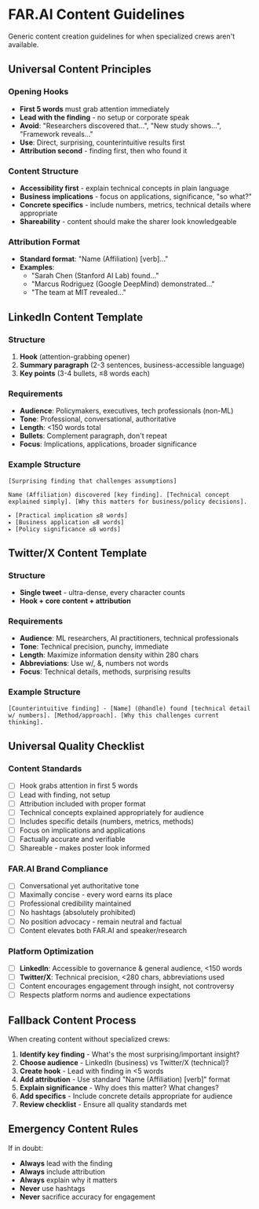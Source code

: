 # FAR.AI Content Guidelines

Generic content creation guidelines for when specialized crews aren't available.

## Universal Content Principles

### Opening Hooks
- **First 5 words** must grab attention immediately
- **Lead with the finding** - no setup or corporate speak
- **Avoid**: "Researchers discovered that...", "New study shows...", "Framework reveals..."
- **Use**: Direct, surprising, counterintuitive results first
- **Attribution second** - finding first, then who found it

### Content Structure
- **Accessibility first** - explain technical concepts in plain language
- **Business implications** - focus on applications, significance, "so what?"
- **Concrete specifics** - include numbers, metrics, technical details where appropriate
- **Shareability** - content should make the sharer look knowledgeable

### Attribution Format
- **Standard format**: "Name (Affiliation) [verb]..."
- **Examples**: 
  - "Sarah Chen (Stanford AI Lab) found..."
  - "Marcus Rodriguez (Google DeepMind) demonstrated..."
  - "The team at MIT revealed..."

## LinkedIn Content Template

### Structure
1. **Hook** (attention-grabbing opener)
2. **Summary paragraph** (2-3 sentences, business-accessible language)
3. **Key points** (3-4 bullets, ≤8 words each)

### Requirements
- **Audience**: Policymakers, executives, tech professionals (non-ML)
- **Tone**: Professional, conversational, authoritative
- **Length**: <150 words total
- **Bullets**: Complement paragraph, don't repeat
- **Focus**: Implications, applications, broader significance

### Example Structure
```
[Surprising finding that challenges assumptions]

Name (Affiliation) discovered [key finding]. [Technical concept explained simply]. [Why this matters for business/policy decisions].

▸ [Practical implication ≤8 words]
▸ [Business application ≤8 words] 
▸ [Policy significance ≤8 words]
```

## Twitter/X Content Template

### Structure
- **Single tweet** - ultra-dense, every character counts
- **Hook + core content + attribution**

### Requirements
- **Audience**: ML researchers, AI practitioners, technical professionals
- **Tone**: Technical precision, punchy, immediate
- **Length**: Maximize information density within 280 chars
- **Abbreviations**: Use w/, &, numbers not words
- **Focus**: Technical details, methods, surprising results

### Example Structure
```
[Counterintuitive finding] - [Name] (@handle) found [technical detail w/ numbers]. [Method/approach]. [Why this challenges current thinking].
```

## Universal Quality Checklist

### Content Standards
- [ ] Hook grabs attention in first 5 words
- [ ] Lead with finding, not setup
- [ ] Attribution included with proper format
- [ ] Technical concepts explained appropriately for audience
- [ ] Includes specific details (numbers, metrics, methods)
- [ ] Focus on implications and applications
- [ ] Factually accurate and verifiable
- [ ] Shareable - makes poster look informed

### FAR.AI Brand Compliance
- [ ] Conversational yet authoritative tone
- [ ] Maximally concise - every word earns its place
- [ ] Professional credibility maintained
- [ ] No hashtags (absolutely prohibited)
- [ ] No position advocacy - remain neutral and factual
- [ ] Content elevates both FAR.AI and speaker/research

### Platform Optimization
- [ ] **LinkedIn**: Accessible to governance & general audience, <150 words
- [ ] **Twitter/X**: Technical precision, <280 chars, abbreviations used
- [ ] Content encourages engagement through insight, not controversy
- [ ] Respects platform norms and audience expectations

## Fallback Content Process

When creating content without specialized crews:

1. **Identify key finding** - What's the most surprising/important insight?
2. **Choose audience** - LinkedIn (business) vs Twitter/X (technical)?
3. **Create hook** - Lead with finding in <5 words
4. **Add attribution** - Use standard "Name (Affiliation) [verb]" format
5. **Explain significance** - Why does this matter? What changes?
6. **Add specifics** - Include concrete details appropriate for audience
7. **Review checklist** - Ensure all quality standards met

## Emergency Content Rules

If in doubt:
- **Always** lead with the finding
- **Always** include attribution
- **Always** explain why it matters
- **Never** use hashtags
- **Never** sacrifice accuracy for engagement